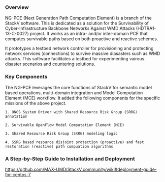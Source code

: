 ### Overview
NG-PCE (Next Generation Path Computation Element) is a branch of the StackV software. This is dedicated as a solution for the Survivability of Cyber-Infrastructure Backbone Networks Against WMD Attacks (HDTRA1-13-C-0027) project. It works as an intra- and/or inter-domain PCE that computes survivable paths based on both proactive and reactive schemes. 

It prototypes a testbed network controller for provisioning and protecting network services (connections) to survive massive diasasters such as WMD attacks. This software facilitates a testbed for experimenting vairous disaster scenarios and countering solutions.

### Key Components
The NG-PCE leverages the core functions of StackV for semantic model based operations, multi-domain integration and Model Computation Element (MCE) workflow. It added the following components for the specific missions of the above project.

    1. ONOS System Driver with Shared Resource Risk Group (SRRG) annotation

    2. Survivable OpenFlow Model Computation Element (MCE)

    3. Shared Resource Risk Group (SRRG) modeling logic

    4. SSRG based resource disjoint protection (proactive) and fast restoration (reactive) path compuation algorithms

### A Step-by-Step Guide to Installation and Deployment
https://github.com/MAX-UMD/StackV.community/wiki#deployment-guide-for-centos-7
